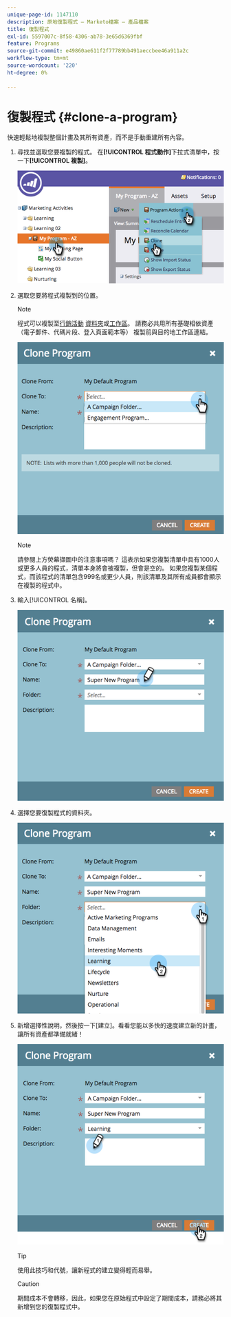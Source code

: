 ```yaml
---
unique-page-id: 1147110
description: 原地復製程式 — Marketo檔案 — 產品檔案
title: 復製程式
exl-id: 5597007c-8f58-4306-ab78-3e65d6369fbf
feature: Programs
source-git-commit: e49860ae611f2f77789bb491aeccbee46a911a2c
workflow-type: tm+mt
source-wordcount: '220'
ht-degree: 0%

---
```


# 復製程式 {#clone-a-program}

快速輕鬆地複製整個計畫及其所有資產，而不是手動重建所有內容。

1. 尋找並選取您要複製的程式。 在&#x200B;**[!UICONTROL 程式動作]**&#x200B;下拉式清單中，按一下&#x200B;**[!UICONTROL 複製]**。

   ![](assets/image2014-9-5-14-3a31-3a49.png)

1. 選取您要將程式複製到的位置。

   >[!NOTE]
   >
   >程式可以複製至[行銷活動](/help/marketo/product-docs/core-marketo-concepts/miscellaneous/create-new-campaign-folder.md) [資料夾](/help/marketo/product-docs/core-marketo-concepts/miscellaneous/create-new-campaign-folder.md)或[工作區](/help/marketo/product-docs/administration/workspaces-and-person-partitions/create-a-new-workspace.md)。 請務必共用所有基礎相依資產（電子郵件、代碼片段、登入頁面範本等） 複製前與目的地工作區連結。

   ![](assets/cloneto.png)

   >[!NOTE]
   >
   >請參閱上方熒幕擷圖中的注意事項嗎？ 這表示如果您複製清單中具有1000人或更多人員的程式，清單本身將會被複製，但會是空的。 如果您複製某個程式，而該程式的清單包含999名或更少人員，則該清單及其所有成員都會顯示在複製的程式中。

1. 輸入[!UICONTROL 名稱]。

   ![](assets/cloneprogramname.png)

1. 選擇您要復製程式的資料夾。

   ![](assets/choosefolderclone.png)

1. 新增選擇性說明，然後按一下[建立]。**&#x200B;** 看看您能以多快的速度建立新的計畫，讓所有資產都準備就緒！

   ![](assets/createclone.png)

   >[!TIP]
   >
   >使用此技巧和代號，讓新程式的建立變得輕而易舉。

   >[!CAUTION]
   >
   >期間成本不會轉移，因此，如果您在原始程式中設定了期間成本，請務必將其新增到您的復製程式中。
